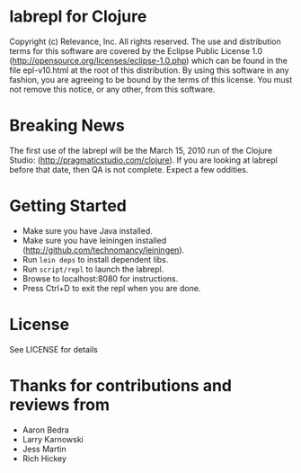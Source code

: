 # labrepl for Clojure

Copyright (c) Relevance, Inc. All rights reserved.
The use and distribution terms for this software are covered by the
Eclipse Public License 1.0 (http://opensource.org/licenses/eclipse-1.0.php)
which can be found in the file epl-v10.html at the root of this distribution.
By using this software in any fashion, you are agreeing to be bound by
the terms of this license.
You must not remove this notice, or any other, from this software.

# Breaking News

The first use of the labrepl will be the March 15, 2010 run of the
Clojure Studio: (http://pragmaticstudio.com/clojure). If you are looking
at labrepl before that date, then QA is not complete. Expect a few oddities.

# Getting Started

* Make sure you have Java installed.
* Make sure you have leiningen installed (http://github.com/technomancy/leiningen).
* Run `lein deps` to install dependent libs.
* Run `script/repl` to launch the labrepl.
* Browse to localhost:8080 for instructions.
* Press Ctrl+D to exit the repl when you are done.
 
# License

See LICENSE for details

# Thanks for contributions and reviews from

* Aaron Bedra
* Larry Karnowski
* Jess Martin
* Rich Hickey


 
